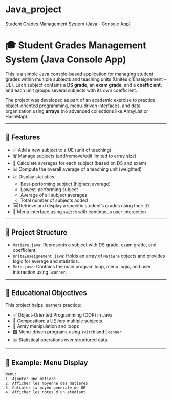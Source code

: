 # Java_project
Student Grades Management System (Java - Console App)
# 🎓 Student Grades Management System (Java Console App)

This is a simple Java console-based application for managing student grades within multiple subjects and teaching units (Unités d'Enseignement - UE). Each subject contains a **DS grade**, an **exam grade**, and a **coefficient**, and each unit groups several subjects with its own coefficient.

The project was developed as part of an academic exercise to practice object-oriented programming, menu-driven interfaces, and data organization using **arrays** (no advanced collections like ArrayList or HashMap).

---

## 📌 Features

- ✅ Add a new subject to a UE (unit of teaching)
- 🗑️ Manage subjects (add/remove/edit limited to array size)
- 🧮 Calculate averages for each subject (based on DS and exam)
- 📊 Compute the overall average of a teaching unit (weighted)
- 📈 Display statistics:
  - Best-performing subject (highest average)
  - Lowest-performing subject
  - Average of all subject averages
  - Total number of subjects added
- 🆔 Retrieve and display a specific student’s grades using their ID
- 🔁 Menu interface using `switch` with continuous user interaction

---

## 📂 Project Structure

- `Matiere.java`: Represents a subject with DS grade, exam grade, and coefficient.
- `UniteEnseignement.java`: Holds an array of `Matiere` objects and provides logic for average and statistics.
- `Main.java`: Contains the main program loop, menu logic, and user interaction using `Scanner`.

---

## 🧠 Educational Objectives

This project helps learners practice:

- ✅ Object-Oriented Programming (OOP) in Java
- 🧱 Composition: a UE *has* multiple subjects
- 🔄 Array manipulation and loops
- 🎛️ Menu-driven programs using `switch` and `Scanner`
- 📊 Statistical operations over structured data

---

## 🧪 Example: Menu Display

```text
Menu:
1. Ajouter une matiere
2. Afficher les moyenne des matieres
3. Calculer la moyen generale de UE
4. Afficher les notes d un etudiant

